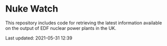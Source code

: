 # Nuke Watch

This repository includes code for retrieving the latest information available on the output of EDF nuclear power plants in the UK.

Last updated: 2021-05-31 12:39